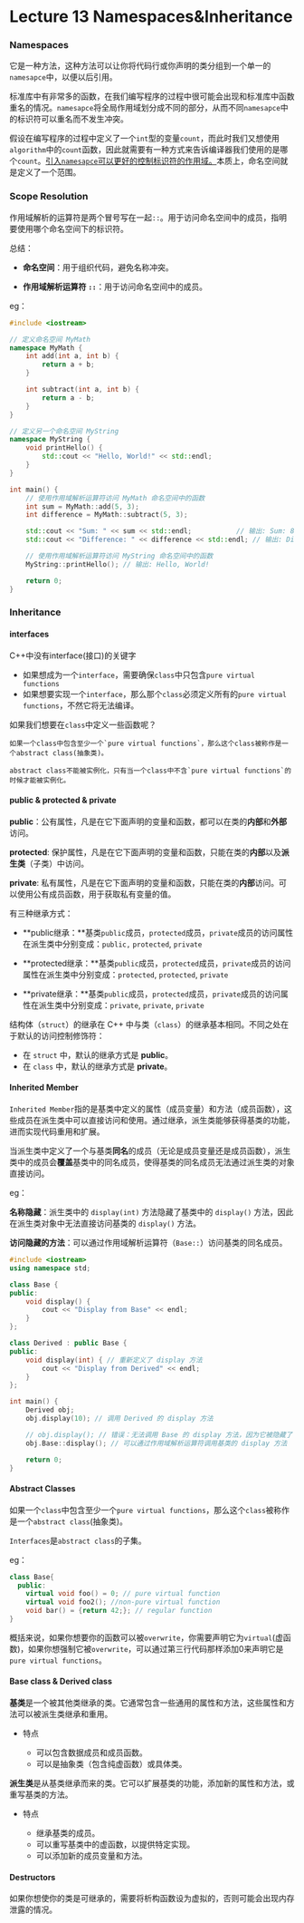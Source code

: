 # Lecture 13 Namespaces&Inheritance

### Namespaces

它是一种方法，这种方法可以让你将代码行或你声明的类分组到一个单一的`namesapce`中，以便以后引用。

标准库中有非常多的函数，在我们编写程序的过程中很可能会出现和标准库中函数重名的情况。`namesapce`将全局作用域划分成不同的部分，从而不同`namesapce`中的标识符可以重名而不发生冲突。

假设在编写程序的过程中定义了一个`int`型的变量`count`，而此时我们又想使用`algorithm`中的`count`函数，因此就需要有一种方式来告诉编译器我们使用的是哪个`count`。<u>引入`namesapce`可以更好的控制标识符的作用域。</u>本质上，命名空间就是定义了一个范围。



### Scope Resolution

作用域解析的运算符是两个冒号写在一起`::`。用于访问命名空间中的成员，指明要使用哪个命名空间下的标识符。



总结：

+ **命名空间**：用于组织代码，避免名称冲突。

+ **作用域解析运算符 `::`**：用于访问命名空间中的成员。

eg：

```c++
#include <iostream>

// 定义命名空间 MyMath
namespace MyMath {
    int add(int a, int b) {
        return a + b;
    }

    int subtract(int a, int b) {
        return a - b;
    }
}

// 定义另一个命名空间 MyString
namespace MyString {
    void printHello() {
        std::cout << "Hello, World!" << std::endl;
    }
}

int main() {
    // 使用作用域解析运算符访问 MyMath 命名空间中的函数
    int sum = MyMath::add(5, 3);
    int difference = MyMath::subtract(5, 3);

    std::cout << "Sum: " << sum << std::endl;           // 输出: Sum: 8
    std::cout << "Difference: " << difference << std::endl; // 输出: Difference: 2

    // 使用作用域解析运算符访问 MyString 命名空间中的函数
    MyString::printHello(); // 输出: Hello, World!

    return 0;
}

```



### Inheritance

#### interfaces

C++中没有interface(接口)的关键字

+ 如果想成为一个`interface`，需要确保`class`中只包含`pure virtual functions`
+ 如果想要实现一个`interface`，那么那个`class`必须定义所有的`pure virtual functions`，不然它将无法编译。



如果我们想要在`class`中定义一些函数呢？

```
如果一个class中包含至少一个`pure virtual functions`，那么这个class被称作是一个abstract class(抽象类)。

abstract class不能被实例化，只有当一个class中不含`pure virtual functions`的时候才能被实例化。
```



#### public & protected & private

**public**：公有属性，凡是在它下面声明的变量和函数，都可以在类的**内部**和**外部**访问。

**protected**: 保护属性，凡是在它下面声明的变量和函数，只能在类的**内部**以及**派生类**（子类）中访问。

**private**: 私有属性，凡是在它下面声明的变量和函数，只能在类的**内部**访问。可以使用公有成员函数，用于获取私有变量的值。

有三种继承方式：

+ **public继承：**基类`public`成员，`protected`成员，`private`成员的访问属性在派生类中分别变成：`public,` `protected`, `private`

+ **protected继承：**基类`public`成员，`protected`成员，`private`成员的访问属性在派生类中分别变成：`protected`, `protected`, `private`
+ **private继承：**基类`public`成员，`protected`成员，`private`成员的访问属性在派生类中分别变成：`private`, `private`, `private`



结构体（`struct`）的继承在 C++ 中与类（`class`）的继承基本相同。不同之处在于默认的访问控制修饰符：

- 在 `struct` 中，默认的继承方式是 **public**。
- 在 `class` 中，默认的继承方式是 **private**。



#### Inherited Member

`Inherited Member`指的是基类中定义的属性（成员变量）和方法（成员函数），这些成员在派生类中可以直接访问和使用。通过继承，派生类能够获得基类的功能，进而实现代码重用和扩展。



当派生类中定义了一个与基类**同名**的成员（无论是成员变量还是成员函数），派生类中的成员会**覆盖**基类中的同名成员，使得基类的同名成员无法通过派生类的对象直接访问。

eg：

**名称隐藏**：派生类中的 `display(int)` 方法隐藏了基类中的 `display()` 方法，因此在派生类对象中无法直接访问基类的 `display()` 方法。

**访问隐藏的方法**：可以通过作用域解析运算符（`Base::`）访问基类的同名成员。

```c++
#include <iostream>
using namespace std;

class Base {
public:
    void display() {
        cout << "Display from Base" << endl;
    }
};

class Derived : public Base {
public:
    void display(int) { // 重新定义了 display 方法
        cout << "Display from Derived" << endl;
    }
};

int main() {
    Derived obj;
    obj.display(10); // 调用 Derived 的 display 方法

    // obj.display(); // 错误：无法调用 Base 的 display 方法，因为它被隐藏了
    obj.Base::display(); // 可以通过作用域解析运算符调用基类的 display 方法

    return 0;
}

```



#### Abstract Classes

如果一个`class`中包含至少一个`pure virtual functions`，那么这个`class`被称作是一个`abstract class`(抽象类)。

`Interfaces`是`abstract class`的子集。

eg：

```c++
class Base{
  public:
  	virtual void foo() = 0; // pure virtual function
  	virtual void foo2(); //non-pure virtual function
  	void bar() = {return 42;}; // regular function
}
```

概括来说，如果你想要你的函数可以被`overwrite`，你需要声明它为`virtual`(虚函数)，如果你想强制它被`overwrite`，可以通过第三行代码那样添加0来声明它是`pure virtual functions`。



#### Base class & Derived class

**基类**是一个被其他类继承的类。它通常包含一些通用的属性和方法，这些属性和方法可以被派生类继承和重用。

- 特点

	- 可以包含数据成员和成员函数。
	- 可以是抽象类（包含纯虚函数）或具体类。

	

**派生类**是从基类继承而来的类。它可以扩展基类的功能，添加新的属性和方法，或重写基类的方法。

- 特点

	- 继承基类的成员。
	- 可以重写基类中的虚函数，以提供特定实现。
	- 可以添加新的成员变量和方法。

	

#### Destructors

如果你想使你的类是可继承的，需要将析构函数设为虚拟的，否则可能会出现内存泄露的情况。
